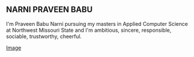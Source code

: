 ## NARNI PRAVEEN BABU

I'm Praveen Babu Narni pursuing my masters in Applied Computer Science at Northwest Missouri State and I'm ambitious, sincere, responsible, sociable, trustworthy, cheerful.

[Image](https://github.com/praveennarni/assignment2-Narni/blob/main/photo.jpeg)
